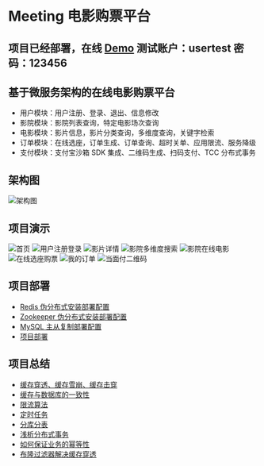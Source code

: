 # Meeting 电影购票平台
## 项目已经部署，在线 [Demo](http://119.3.214.253:5000)  **测试账户：usertest 密码：123456**
## 基于微服务架构的在线电影购票平台
- 用户模块：用户注册、登录、退出、信息修改
- 影院模块：影院列表查询，特定电影场次查询
- 电影模块：影片信息，影片分类查询，多维度查询，关键字检索
- 订单模块：在线选座，订单生成、订单查询、超时关单、应用限流、服务降级
- 支付模块：支付宝沙箱 SDK 集成、二维码生成、扫码支付、TCC 分布式事务
## 架构图
![架构图](https://github.com/daydreamdev/MeetingFilm/blob/master/pic/%E6%9E%B6%E6%9E%84%E5%9B%BE.png)
## 项目演示
![首页](https://github.com/daydreamdev/MeetingFilm/raw/master/pic/demo/%E9%A6%96%E9%A1%B5-min.png)
![用户注册登录](https://github.com/daydreamdev/MeetingFilm/raw/master/pic/demo/%E7%94%A8%E6%88%B7%E6%B3%A8%E5%86%8C%E7%99%BB%E5%BD%95-min.png)
![影片详情](https://github.com/daydreamdev/MeetingFilm/raw/master/pic/demo/%E5%BD%B1%E7%89%87%E8%AF%A6%E6%83%85-min.png)
![影院多维度搜索](https://github.com/daydreamdev/MeetingFilm/raw/master/pic/demo/%E5%BD%B1%E9%99%A2%E5%A4%9A%E7%BB%B4%E5%BA%A6%E6%90%9C%E7%B4%A2-min.png)
![影院在线电影](https://github.com/daydreamdev/MeetingFilm/raw/master/pic/demo/%E5%BD%B1%E9%99%A2%E5%9C%A8%E7%BA%BF%E7%94%B5%E5%BD%B1-min.png)
![在线选座购票](https://github.com/daydreamdev/MeetingFilm/raw/master/pic/demo/%E5%9C%A8%E7%BA%BF%E9%80%89%E5%BA%A7%E8%B4%AD%E7%A5%A8-min.png)
![我的订单](https://github.com/daydreamdev/MeetingFilm/raw/master/pic/demo/%E6%88%91%E7%9A%84%E8%AE%A2%E5%8D%95-min.png)
![当面付二维码](https://github.com/daydreamdev/MeetingFilm/raw/master/pic/demo/%E5%BD%93%E9%9D%A2%E4%BB%98%E4%BA%8C%E7%BB%B4%E7%A0%81.png)
## 项目部署
- [Redis 伪分布式安装部署配置](https://github.com/daydreamdev/MeetingFilm/blob/master/note/Redis%20%E4%BC%AA%E5%88%86%E5%B8%83%E5%BC%8F%E5%AE%89%E8%A3%85%E9%83%A8%E7%BD%B2%E9%85%8D%E7%BD%AE.md) 
- [Zookeeper 伪分布式安装部署配置](https://github.com/daydreamdev/MeetingFilm/blob/master/note/Zookeeper%20%E4%BC%AA%E5%88%86%E5%B8%83%E5%BC%8F%E5%AE%89%E8%A3%85%E9%83%A8%E7%BD%B2%E9%85%8D%E7%BD%AE.md) 
- [MySQL 主从复制部署配置](https://github.com/daydreamdev/MeetingFilm/blob/master/note/MySQL%20%E4%B8%BB%E4%BB%8E%E5%A4%8D%E5%88%B6%E9%83%A8%E7%BD%B2%E9%85%8D%E7%BD%AE.md) 
- [项目部署](https://github.com/daydreamdev/MeetingFilm/blob/master/note/%E9%A1%B9%E7%9B%AE%E9%83%A8%E7%BD%B2.md) 
## 项目总结
- [缓存穿透、缓存雪崩、缓存击穿](https://github.com/daydreamdev/MeetingFilm/blob/master/note/%E7%BC%93%E5%AD%98%E7%A9%BF%E9%80%8F%E3%80%81%E7%BC%93%E5%AD%98%E9%9B%AA%E5%B4%A9%E3%80%81%E7%BC%93%E5%AD%98%E5%87%BB%E7%A9%BF.md)
- [缓存与数据库的一致性](https://github.com/daydreamdev/MeetingFilm/blob/master/note/%E7%BC%93%E5%AD%98%E4%B8%8E%E6%95%B0%E6%8D%AE%E5%BA%93%E7%9A%84%E4%B8%80%E8%87%B4%E6%80%A7.md)
- [限流算法](https://github.com/daydreamdev/MeetingFilm/blob/master/note/%E9%99%90%E6%B5%81%E7%AE%97%E6%B3%95.md)
- [定时任务](https://github.com/daydreamdev/MeetingFilm/blob/master/note/%E5%AE%9A%E6%97%B6%E4%BB%BB%E5%8A%A1.md)
- [分库分表](https://github.com/daydreamdev/MeetingFilm/blob/master/note/%E5%88%86%E5%BA%93%E5%88%86%E8%A1%A8.md)
- [浅析分布式事务](https://github.com/daydreamdev/MeetingFilm/blob/master/note/%E6%B5%85%E6%9E%90%E5%88%86%E5%B8%83%E5%BC%8F%E4%BA%8B%E5%8A%A1.md)
- [如何保证业务的幂等性](https://github.com/daydreamdev/MeetingFilm/blob/master/note/%E5%A6%82%E4%BD%95%E4%BF%9D%E8%AF%81%E4%B8%9A%E5%8A%A1%E7%9A%84%E5%B9%82%E7%AD%89%E6%80%A7.md)
- [布隆过滤器解决缓存穿透](https://github.com/daydreamdev/MeetingFilm/blob/master/note/%E5%B8%83%E9%9A%86%E8%BF%87%E6%BB%A4%E5%99%A8%E8%A7%A3%E5%86%B3%E7%BC%93%E5%AD%98%E7%A9%BF%E9%80%8F.md)

